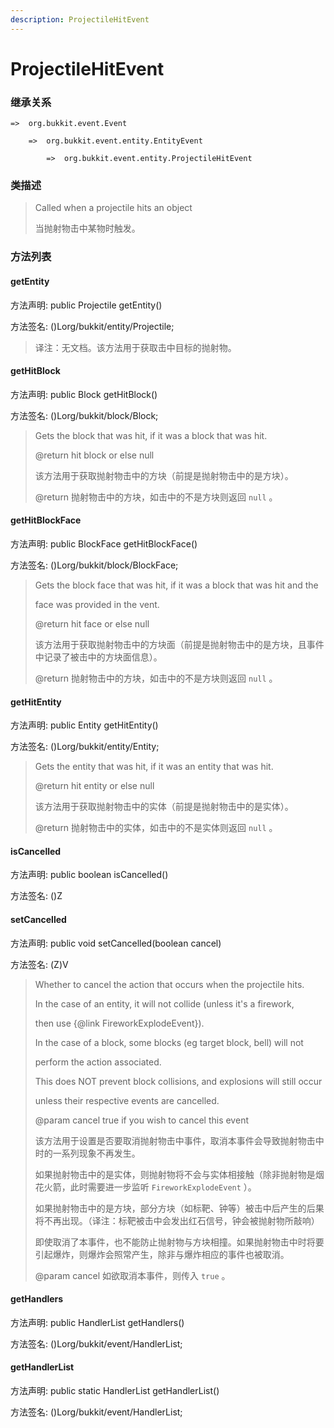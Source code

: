 ```yaml
---
description: ProjectileHitEvent
---
```


# ProjectileHitEvent

### 继承关系

    =>  org.bukkit.event.Event

        =>  org.bukkit.event.entity.EntityEvent

            =>  org.bukkit.event.entity.ProjectileHitEvent

### 类描述

> Called when a projectile hits an object
>
>
> 
> 当抛射物击中某物时触发。

### 方法列表

#### getEntity

方法声明: public Projectile getEntity()

方法签名: ()Lorg/bukkit/entity/Projectile;

> 译注：无文档。该方法用于获取击中目标的抛射物。

#### getHitBlock

方法声明: public Block getHitBlock()

方法签名: ()Lorg/bukkit/block/Block;

> Gets the block that was hit, if it was a block that was hit.
>
> @return hit block or else null
>
>
> 
> 该方法用于获取抛射物击中的方块（前提是抛射物击中的是方块）。
>
> @return 抛射物击中的方块，如击中的不是方块则返回 `null` 。

#### getHitBlockFace

方法声明: public BlockFace getHitBlockFace()

方法签名: ()Lorg/bukkit/block/BlockFace;

> Gets the block face that was hit, if it was a block that was hit and the
>
> face was provided in the vent.
>
> @return hit face or else null
>
>
> 
> 该方法用于获取抛射物击中的方块面（前提是抛射物击中的是方块，且事件中记录了被击中的方块面信息）。
>
> @return 抛射物击中的方块，如击中的不是方块则返回 `null` 。

#### getHitEntity

方法声明: public Entity getHitEntity()

方法签名: ()Lorg/bukkit/entity/Entity;

> Gets the entity that was hit, if it was an entity that was hit.
>
> @return hit entity or else null
>
>
> 
> 该方法用于获取抛射物击中的实体（前提是抛射物击中的是实体）。
>
> @return 抛射物击中的实体，如击中的不是实体则返回 `null` 。

#### isCancelled

方法声明: public boolean isCancelled()

方法签名: ()Z

#### setCancelled

方法声明: public void setCancelled(boolean cancel)

方法签名: (Z)V

> Whether to cancel the action that occurs when the projectile hits.
>
> In the case of an entity, it will not collide (unless it's a firework,
>
> then use {@link FireworkExplodeEvent}).
>
> In the case of a block, some blocks (eg target block, bell) will not
>
> perform the action associated.
>
> This does NOT prevent block collisions, and explosions will still occur
>
> unless their respective events are cancelled.
>
> @param cancel true if you wish to cancel this event
>
>
> 
> 该方法用于设置是否要取消抛射物击中事件，取消本事件会导致抛射物击中时的一系列现象不再发生。
>
> 如果抛射物击中的是实体，则抛射物将不会与实体相接触（除非抛射物是烟花火箭，此时需要进一步监听 `FireworkExplodeEvent` ）。
>
> 如果抛射物击中的是方块，部分方块（如标靶、钟等）被击中后产生的后果将不再出现。（译注：标靶被击中会发出红石信号，钟会被抛射物所敲响）
>
> 即使取消了本事件，也不能防止抛射物与方块相撞。如果抛射物击中时将要引起爆炸，则爆炸会照常产生，除非与爆炸相应的事件也被取消。
>
> @param cancel 如欲取消本事件，则传入 `true` 。

#### getHandlers

方法声明: public HandlerList getHandlers()

方法签名: ()Lorg/bukkit/event/HandlerList;

#### getHandlerList

方法声明: public static HandlerList getHandlerList()

方法签名: ()Lorg/bukkit/event/HandlerList;